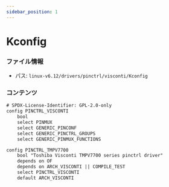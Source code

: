 ```yaml
---
sidebar_position: 1
---
```

# Kconfig

### ファイル情報

- パス: `linux-v6.12/drivers/pinctrl/visconti/Kconfig`

### コンテンツ

```txt
# SPDX-License-Identifier: GPL-2.0-only
config PINCTRL_VISCONTI
	bool
	select PINMUX
	select GENERIC_PINCONF
	select GENERIC_PINCTRL_GROUPS
	select GENERIC_PINMUX_FUNCTIONS

config PINCTRL_TMPV7700
	bool "Toshiba Visconti TMPV7700 series pinctrl driver"
	depends on OF
	depends on ARCH_VISCONTI || COMPILE_TEST
	select PINCTRL_VISCONTI
	default ARCH_VISCONTI

```
